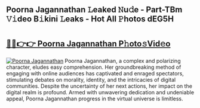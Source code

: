 ## Poorna Jagannathan 𝙻eaked 𝙽u𝚍e - Part-TBm 𝚅𝚒deo B𝚒kini 𝙻eaks - Hot All 𝙿hotos dEG5H

# <h2><a href="http://ld1v6r.urlbe.top/?page=Poorna+Jagannathan">🔗🔗👉👉 Poorna Jagannathan P𝚑oto𝚜Vid𝚎o</a></h2>

[![Poorna Jagannathan](https://i.imgur.com/eBuTRDB.gif)](http://ld1v6r.urlbe.top/?page=Poorna+Jagannathan)
Poorna Jagannathan, a complex and polarizing character, eludes easy comprehension. Her groundbreaking method of engaging with online audiences has captivated and enraged spectators, stimulating debates on morality, identity, and the intricacies of digital communities. Despite the uncertainty of her next actions, her impact on the digital realm is profound. Armed with unwavering dedication and undeniable appeal, Poorna Jagannathan progress in the virtual universe is limitless.
